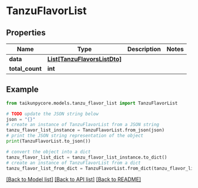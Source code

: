 # TanzuFlavorList


## Properties

Name | Type | Description | Notes
------------ | ------------- | ------------- | -------------
**data** | [**List[TanzuFlavorsListDto]**](TanzuFlavorsListDto.md) |  | 
**total_count** | **int** |  | 

## Example

```python
from taikunpycore.models.tanzu_flavor_list import TanzuFlavorList

# TODO update the JSON string below
json = "{}"
# create an instance of TanzuFlavorList from a JSON string
tanzu_flavor_list_instance = TanzuFlavorList.from_json(json)
# print the JSON string representation of the object
print(TanzuFlavorList.to_json())

# convert the object into a dict
tanzu_flavor_list_dict = tanzu_flavor_list_instance.to_dict()
# create an instance of TanzuFlavorList from a dict
tanzu_flavor_list_from_dict = TanzuFlavorList.from_dict(tanzu_flavor_list_dict)
```
[[Back to Model list]](../README.md#documentation-for-models) [[Back to API list]](../README.md#documentation-for-api-endpoints) [[Back to README]](../README.md)


